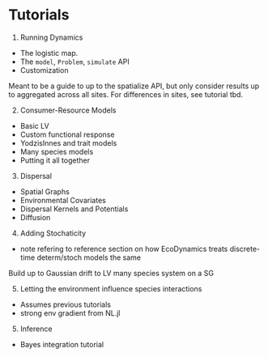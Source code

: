 # Tutorials

1. Running Dynamics
- The logistic map. 
- The `model`, `Problem`, `simulate` API
- Customization

Meant to be a guide to up to the spatialize API, but only consider results up to
aggregated across all sites. For differences in sites, see tutorial tbd.  

2. Consumer-Resource Models

- Basic LV
- Custom functional response
- YodzisInnes and trait models
- Many species models
- Putting it all together

3. Dispersal 

- Spatial Graphs
- Environmental Covariates
- Dispersal Kernels and Potentials
- Diffusion

4. Adding Stochaticity

- note refering to reference section on how EcoDynamics treats discrete-time
  determ/stoch models the same 

Build up to Gaussian drift to LV many species system on a SG

5. Letting the environment influence species interactions 
- Assumes previous tutorials
- strong env gradient from NL.jl


5. Inference
- Bayes integration tutorial  